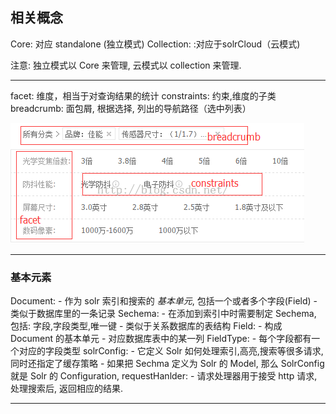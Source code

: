 ## 相关概念


Core: 对应 standalone (独立模式)
Collection: :对应于solrCloud（云模式)

注意: 独立模式以 Core 来管理, 云模式以 collection 来管理.

------

facet: 维度，相当于对查询结果的统计
constraints: 约束,维度的子类
breadcrumb: 面包屑, 根据选择, 列出的导航路径（选中列表）

![](/word/facet.png)

-----

### 基本元素

Document:
    - 作为 solr 索引和搜索的 *基本单元*, 包括一个或者多个字段(Field)
    - 类似于数据库里的一条记录
Sechema:
    - 在添加到索引中时需要制定 Sechema, 包括: 字段,字段类型,唯一键
    - 类似于关系数据库的表结构
Field:
    - 构成 Document 的基本单元
    - 对应数据库表中的某一列
FieldType:
    - 每个字段都有一个对应的字段类型
solrConfig:
    - 它定义 Solr 如何处理索引,高亮,搜索等很多请求, 同时还指定了缓存策略
    - 如果把 Sechma 定义为 Solr 的 Model, 那么 SolrConfig 就是 Solr 的 Configuration,
requestHanlder:
    - 请求处理器用于接受 http 请求,处理搜索后, 返回相应的结果.
    




---
